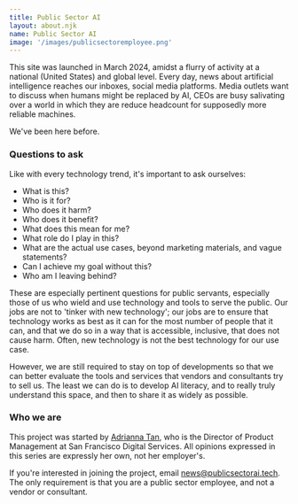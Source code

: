 ```yaml
---
title: Public Sector AI
layout: about.njk
name: Public Sector AI
image: '/images/publicsectoremployee.png'
---
```


This site was launched in March 2024, amidst a flurry of activity at a national (United States) and global level. Every day, news about artificial intelligence reaches our inboxes, social media platforms. Media outlets want to discuss when humans might be replaced by AI, CEOs are busy salivating over a world in which they are reduce headcount for supposedly more reliable machines. 

We've been here before.

### Questions to ask

Like with every technology trend, it's important to ask ourselves:

- What is this?
- Who is it for?
- Who does it harm?
- Who does it benefit?
- What does this mean for me?
- What role do I play in this?
- What are the actual use cases, beyond marketing materials, and vague statements?
- Can I achieve my goal without this?
- Who am I leaving behind?

These are especially pertinent questions for public servants, especially those of us who wield and use technology and tools to serve the public. Our jobs are not to 'tinker with new technology'; our jobs are to ensure that technology works as best as it can for the most number of people that it can, and that we do so in a way that is accessible, inclusive, that does not cause harm. Often, new technology is not the best technology for our use case.

However, we are still required to stay on top of developments so that we can better evaluate the tools and services that vendors and consultants try to sell us. The least we can do is to develop AI literacy, and to really truly understand this space, and then to share it as widely as possible.


### Who we are

This project was started by [Adrianna Tan](https://www.linkedin.com/in/adriannatan/), who is the Director of Product Management at San Francisco Digital Services. All opinions expressed in this series are expressly her own, not her employer's.	

If you're interested in joining the project, email [news@publicsectorai.tech](mailto:news@publicsectorai.tech). The only requirement is that you are a public sector employee, and not a vendor or consultant.